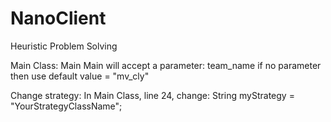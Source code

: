 # NanoClient
Heuristic Problem Solving

Main Class: Main
Main will accept a parameter: team_name
if no parameter then use default value = "mv_cly"

Change strategy:
In Main Class, line 24, change:
String myStrategy = "YourStrategyClassName";
